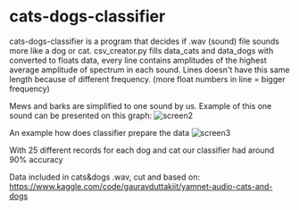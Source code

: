 # cats-dogs-classifier
cats-dogs-classifier is a program that decides if .wav (sound) file sounds more like a dog or cat.
csv_creator.py fills data_cats and data_dogs with converted to floats data, every line contains amplitudes of the highest average amplitude of spectrum in each sound.
Lines doesn't have this same length because of different frequency. (more float numbers in line = bigger frequency)

Mews and barks are simplified to one sound by us. Example of this one sound can be presented on this graph:
![screen2](https://github.com/mryt66/cats-dogs-classifier/assets/64143856/81e3d9fe-8406-4f06-aee2-d54189bf52b0)

An example how does classifier prepare the data
![screen3](https://github.com/mryt66/cats-dogs-classifier/assets/64143856/9847169e-ab30-426d-aacf-7c2f469c9ba3)

With 25 different records for each dog and cat our classifier had around 90% accuracy

Data included in cats&dogs .wav, cut and based on:
https://www.kaggle.com/code/gauravduttakiit/yamnet-audio-cats-and-dogs
